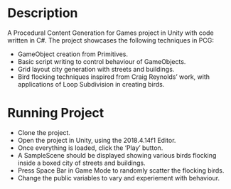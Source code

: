 # Description
A Procedural Content Generation for Games project in Unity with code written in 
C#. The project showcases the following techniques in PCG:
- GameObject creation from Primitives.
- Basic script writing to control behaviour of GameObjects.
- Grid layout city generation with streets and buildings.
- Bird flocking techniques inspired from Craig Reynolds’ work, 
with applications of Loop Subdivision in creating birds.

# Running Project
- Clone the project.
- Open the project in Unity, using the 2018.4.14f1 Editor.
- Once everything is loaded, click the ‘Play’ button.
- A SampleScene should be displayed showing various birds flocking inside a 
boxed city of streets and buildings.
- Press Space Bar in Game Mode to randomly scatter the flocking birds.
- Change the public variables to vary and experiement with behaviour.
